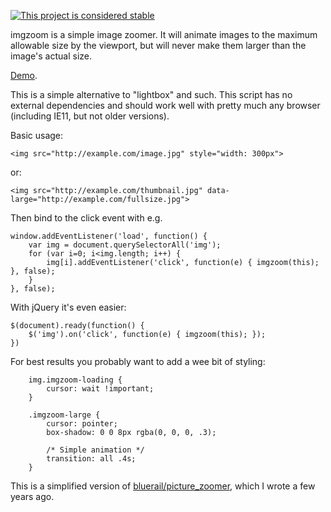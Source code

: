 [![This project is considered stable](https://img.shields.io/badge/Status-stable-green.svg)](https://arp242.net/status/stable)

imgzoom is a simple image zoomer. It will animate images to the maximum
allowable size by the viewport, but will never make them larger than the
image's actual size.

[Demo](https://carpetsmoker.github.io/imgzoom/example.html).

This is a simple alternative to "lightbox" and such. This script has no
external dependencies and should work well with pretty much any browser
(including IE11, but not older versions).

Basic usage:

	<img src="http://example.com/image.jpg" style="width: 300px">

or:

	<img src="http://example.com/thumbnail.jpg" data-large="http://example.com/fullsize.jpg">

Then bind to the click event with e.g.

	window.addEventListener('load', function() {
		var img = document.querySelectorAll('img');
		for (var i=0; i<img.length; i++) {
			img[i].addEventListener('click', function(e) { imgzoom(this); }, false);
		}
	}, false);

With jQuery it's even easier:

	$(document).ready(function() {
		$('img').on('click', function(e) { imgzoom(this); });
	})

For best results you probably want to add a wee bit of styling:

		img.imgzoom-loading {
			cursor: wait !important;
		}

		.imgzoom-large {
			cursor: pointer;
			box-shadow: 0 0 8px rgba(0, 0, 0, .3);

			/* Simple animation */
			transition: all .4s;
		}


This is a simplified version of
[bluerail/picture_zoomer](https://github.com/bluerail/picture_zoomer), which I
wrote a few years ago.
